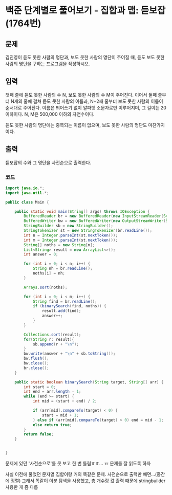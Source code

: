 # 백준 단계별로 풀어보기 - 집합과 맵: 듣보잡(1764번)
## 문제
김진영이 듣도 못한 사람의 명단과, 보도 못한 사람의 명단이 주어질 때, 듣도 보도 못한 사람의 명단을 구하는 프로그램을 작성하시오.

## 입력
첫째 줄에 듣도 못한 사람의 수 N, 보도 못한 사람의 수 M이 주어진다. 이어서 둘째 줄부터 N개의 줄에 걸쳐 듣도 못한 사람의 이름과, N+2째 줄부터 보도 못한 사람의 이름이 순서대로 주어진다. 이름은 띄어쓰기 없이 알파벳 소문자로만 이루어지며, 그 길이는 20 이하이다. N, M은 500,000 이하의 자연수이다.

듣도 못한 사람의 명단에는 중복되는 이름이 없으며, 보도 못한 사람의 명단도 마찬가지이다.

## 출력
듣보잡의 수와 그 명단을 사전순으로 출력한다.

### 코드

```java
import java.io.*;
import java.util.*;

public class Main {

    public static void main(String[] args) throws IOException {
        BufferedReader br = new BufferedReader(new InputStreamReader(System.in));
        BufferedWriter bw = new BufferedWriter(new OutputStreamWriter(System.out));
        StringBuilder sb = new StringBuilder();
        StringTokenizer st = new StringTokenizer(br.readLine());
        int n = Integer.parseInt(st.nextToken());
        int m = Integer.parseInt(st.nextToken());
        String[] noths = new String[n];
        List<String> result = new ArrayList<>();
        int answer = 0;

        for (int i = 0; i < n; i++) {
            String nh = br.readLine();
            noths[i] = nh;
        }

        Arrays.sort(noths);

        for (int i = 0; i < m; i++) {
            String find = br.readLine();
            if (binarySearch(find, noths)) {
                result.add(find);
                answer++;
            }
        }

        Collections.sort(result);
        for(String r: result){
            sb.append(r + "\n");
        }
        bw.write(answer + "\n" + sb.toString());
        bw.flush();
        bw.close();
        br.close();
    }

    public static boolean binarySearch(String target, String[] arr) {
        int start = 0;
        int end = arr.length - 1;
        while (end >= start) {
            int mid = (start + end) / 2;

            if (arr[mid].compareTo(target) < 0) {
                start = mid + 1;
            } else if (arr[mid].compareTo(target) > 0) end = mid - 1;
            else return true;
        }
        return false;
    }


}

```
문제에 있던 '사전순으로'를 못 보고 한 번 틀림ㅎㅎ... ㅠ 문제를 잘 읽도록 하자

사실 이전에 풀었던 문자열 집합이랑 거의 똑같은 문제. 사전순으로 출력만 빼면...(중간에 정렬) 그래서 똑같이 이분 탐색을 사용했고, 총 개수랑 값 출력 때문에 stringbuilder사용한 게 좀 다름 


